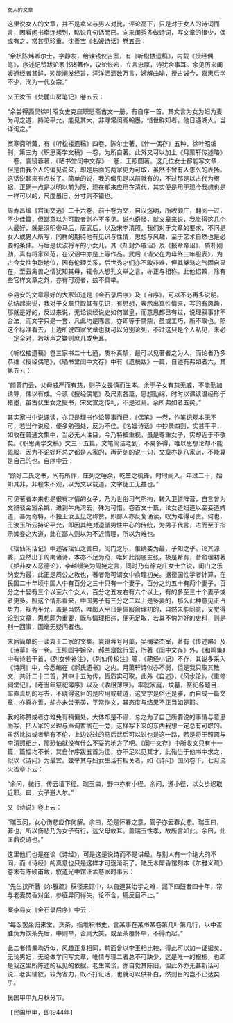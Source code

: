     女人的文章 

   这里说女人的文章，并不是拿来与男人对比，评论高下，只是对于女人的诗词而言，因看闲书牵连想到，略说几句话而已。向来闺秀多做诗词，写文章的很少，偶或有之，常甚见珍重。沈善宝《名媛诗话》卷五云：

   “余杭陈炜卿尔士，字静友，给谏钱仪吉室，有《听松楼遗稿》，内载《授经偶笔》，序述记赞跋论家书诸著作，议论恢宏，立言忠厚，诗犹余事耳。余见历来闺媛通经者甚鲜，矧能阐发经旨，洋洋洒洒数万言，婉解曲喻，授古诫今，嘉惠后学不少，洵为一代女宗。”

   又王汝玉《梵麓山房笔记》卷五云：

   “余尝得西吴徐叶昭女史克庄职思斋古文一册，有自序一首。其文言为女为妇为妻为母之道，持论平允，能见其大，非寻常闺阁翰墨，惜世鲜知者，他日遇湖人，当详询之。”

   案寒斋所藏，有《听松楼遗稿》四卷，陈尔士著，《什一偶存》五种，徐叶昭编刊，第三为《职思斋学文稿》一卷，为所自著。此外又可以加上《月蕖轩传述略》一卷，袁镜蓉著，《晒书堂闺中文存》一卷，王照圆著。这几位女士都能写文章，但是由我个人的偏见说来，却是后面的两家更为可取，虽然不曾有人怎么的表扬。这话说起来有点长了。简单的说，我的偏见是以前就有的，不过那是以古代为根据，正确一点是以明以前为限，现在却来应用在清代，其实便是用于现今我想也是一样可以的，尺度虽旧，分寸则不错也。

   周寿昌编《宫闺文选》二十六卷，前十卷为文，自汉迄明，所收颇广，翻阅一过，不少佳篇，但鄙意以为可取者则亦不多见。说也奇怪，就文章来说，我觉得这几个人最好，就是汉明帝马后，唐武后，以及宋李清照。我们对于文章的要求，不问是女人或男人所写，同样的期待他有见识与性情，思想与风趣，至于艺术自然也是必要的条件。马后是伏波将军的小女儿，其《却封外戚诏》及《报章帝诏》，质朴刚劲，真有将家风范，在汉诏中亦是上等作品。武后《请父在为母终三年服表》，为古今女性争取地位，因有伦理关系，后世秀才们亦不敢非难，但其桀骜之气固自显在，至云禽兽之情犹知其母，辄令人想孔文举之言，亦正与相称。此他诏敕，除有些官样文章之外，亦有可观者，兹不具举。

   李易安的文章最好的大家知道是《金石录后序》及《自序》，可以不必再多说明。总结起来说，我对于文章只取其有见识，有思想，表示出真性情来，写的有风趣，那就是好的，反过来说，无论谈经说史如何堂皇，而意思都已有过，说理叙事非不合法，而文字只是一套，凡此均是陈言，亦即等于赝鼎，虽或工巧，所不取也。照这个标准看去，上边所说四家文章也就可以分别论列，不过这只是个人私见，未必一定全对，若吠声之嫌则庶几或免耳。

   《听松楼遗稿》卷三家书二十七通，质朴真挚，最可以见著者之为人，而论者乃多恭维《授经偶笔》，《晒书堂闺中文存》中有《遗稿跋》一篇，自述有弗如者六，其第五云：

   “颜黄门云，父母威严而有慈，则子女畏慎而生孝。余于子女有慈无威，不能勤加诱导，俾以有成。今读《授经偶笔》及尺素各篇，思想勤绵，时时以课读温经形于楮墨，虽古伏生女之授书，宋文宣之传礼，不是过焉。余所弗如者五矣。”

   其实家书中说课读，亦只是理书作论等事而已，《偶笔》一卷，作笔记观本无不可，若当作说经，便多勉强处，反为不佳。《名媛诗话》中抄录四则，实甚平平，如收在普通文集中，当必无人注目，今乃特被重视，虽是尊重女子，实却近于不敬矣。《职思斋学文稿》文三十五篇，文笔简洁老到，不易多得，唯以思想论却不能佩服，因为不论好坏总之都是人家的，再苛刻的说一句，文章亦是八家派，不能算是自己的也。自序中云：

   “颇好二氏之书，间有所作，庄列之唾余，乾竺之机锋，时时阑入。年过二十，始知其非，非程朱不观，以为文以载道，文字徒工无益也。”

   可见著者本来也是很有才情的女子，乃为世俗习气所拘，转入卫道阵营，自言曾为文辨驳金谿余姚，进到牛角湾去，殊为可惜。卷首文十篇，论女道妇道以至妾道婢道，甚为奇特，不独王汝玉见之称赞，即鄙人亦反复诵读，叹为难得可贵。何也，王汝玉所云持论平允，即因其绝对遵循男性中心的传统，为男子代言，进而至于指示婢妾之大道，此在鄙人则以为不近情理，所以为难也。

   《瑶仙闲话记》中述客瑶仙之言曰，闺门之乐，惟纳妾为最，子知之乎。论其源委，显然出于周南诸诗，本亦不足为奇，唯如此彻底主张，极是希有，昔俞理初著《妒非女人恶德论》，李越缦笑为周姥之言，同时乃有徐克庄女士立说，闺门之乐纳妾为最，此正是周公之教也，著者殆可谓女中俞理初矣。据德国性学者计算，在民国二十年顷中国人中有百分之三十只有一个妻子，百分之约五十有两个妻子，百分之十娶有三个以至六个女人，百分之五左右有六个以上，有的多至三十个妻子或者更多。照这个情形看来，中国男子有三分之二以上是多妻的，那么此种意见正占势力，视为平允，盖是当然，唯鄙人平日是佩服俞理初的，自然未能同意，又觉得论到文章，思想颇为重要，既与情理相违，便无足取，若其不愧为好的史料，则是别一回事，固毫无疑问者也。

   末后简单的一谈袁王二家的文集。袁镜蓉号月蕖，吴梅梁杰室，著有《传述略》及《诗草》各一卷。王照圆字婉佺，郝兰皋懿行室，所著《闺中文存》外，《和鸣集》中有诗若干首，《列女传补注》，《列仙传校注》等，《葩经小记》不存，其说多采入《诗问》中，今悉编在《郝氏遗书》之内。月蕖轩诗似亦不弱，但是我只取其散文，共计二十二首，其中十五为传，皆质实可取，此外《自述》，《风水论》，《重修祠堂记》，《老当年祭祀簿序》以及《收租薄序》，率就家庭，坟墓，祭祀各题目，率直真切的写去，不晓得这目的是应用或载道，这文字是俗还是雅，而自成一篇文章，亦真亦善，却亦未尝无美，平常作文，其态度与结果不正当如是耶。

   我的称赞或者亦难免有稍偏处，大体却是不谬，总之为了自己所要说的事情与意思而写，把人家的义理与声调暂搁在一旁，这样写下来的东西我想一定总有可取的。虽然比拟或者稍有不伦，上边说过的马后武后可以说也是这一路，若是将王照圆与李清照相比，那恐怕就没有什么不妥的地方了吧。《闺中文存》中所收文只有十一篇，篇幅均不长，其自作序跋五首为佳，亦不足以见其才，此殆当于他书中求之，似以《诗问》为最宜。兹举其与妇女生活有相关者，如《诗问》国风卷下，七月流火首章下云：

   “余问，微行，传云墙下径。瑞玉曰，野中亦有小径。余问，遵小径，以女步迟取近耶。曰，女子避人尔。”

   又《诗说》卷上云：

   “瑞玉问，女心伤悲应作何解。余曰，恐是怀春之意，管子亦云春女悲。瑞玉曰，非也，所以伤悲乃为女子有行，远父母故耳。盖瑞玉性孝，故所言如此。余曰，此匡鼎说诗也。”

   这里他们也是在谈《诗经》，可是这是说诗而不是讲经，与别人有一个绝大的不同，而《诗经》的真意也只是这样才可逐渐明了。陆氏木犀香馆刻本《尔雅义疏》卷末有陈硕甫跋，叙道光中馆汪孟慈家时事云：

   “先生挟所著《尔雅疏》稿径来馆中，以自道其治学之难，漏下四鼓者四十年，常与老妻焚香对坐，参征异同得失，论不合，辄反目不止。”

   案李易安《金石录后序》中云：

   “每饭罢坐归来堂，烹茶，指堆积书史，言某事在某书某卷第几叶第几行，以中否胜负为饮茶先后，中则举，否则大笑，或至茶覆怀中，不得而起。”

   此二者情景均近似，风趣正复相同，前面曾以李王相比较，得此可以加一证据矣。无论男妇，无论做学问写文章，唯情与理二者总不可缺少，这是唯一的根柢，也即是我这里所陈述的私见的依据。老生常谈，亦自觉其陈旧，但此外亦无甚新话可说，老实铺叙，较为省力，既不打诳话，也就可以供补白，然则目的岂不已达矣乎。

   民国甲申九月秋分节。

   【民国甲申，即1944年】

